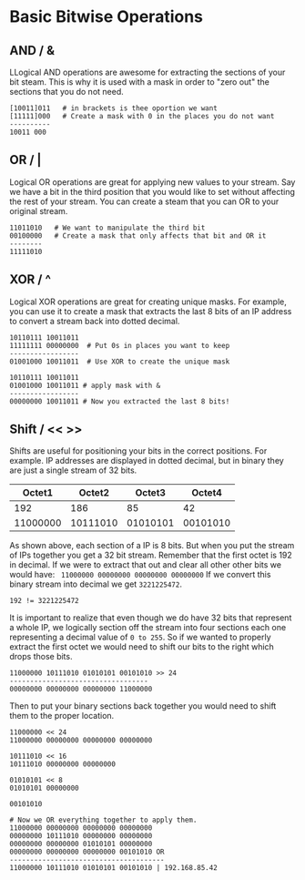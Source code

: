 # Basic Bitwise Operations
## AND / & 
LLogical AND operations are awesome for extracting the sections of your bit steam. This is why it is used with a mask in order to "zero out" the sections that you do not need.
```
[10011]011   # in brackets is thee oportion we want
[11111]000   # Create a mask with 0 in the places you do not want
----------
10011 000   
```

## OR / |
Logical OR operations are great for applying new values to your stream. Say we have a bit in the third position that you would like to set without affecting the rest of your stream. You can create a steam that you can OR to your original stream.
```
11011010   # We want to manipulate the third bit
00100000   # Create a mask that only affects that bit and OR it
--------
11111010
```
## XOR / ^
Logical XOR operations are great for creating unique masks. For example, you can use it to create a mask that extracts the last 8 bits of an IP address to convert a stream back into dotted decimal.
```
10110111 10011011
11111111 00000000  # Put 0s in places you want to keep
-----------------
01001000 10011011  # Use XOR to create the unique mask

10110111 10011011
01001000 10011011 # apply mask with &
-----------------
00000000 10011011 # Now you extracted the last 8 bits!
```
## Shift / << >>
Shifts are useful for positioning your bits in the correct positions. For example. IP addresses are displayed in dotted decimal, but in binary they are just a single stream of 32 bits.

| Octet1 | Octet2 | Octet3 | Octet4 |
| ------ | ------ | ------ | ------ |
| 192    | 186    | 85     | 42     |
| 11000000 | 10111010 | 01010101 | 00101010 |

As shown above, each section of a IP is 8 bits. But when you put the stream of IPs together you get a 32 bit stream. Remember that the first octet is 192 in decimal. If we were to extract that out and clear all other other bits we would have:
` 11000000 00000000 00000000 00000000` If we convert this binary stream into decimal we get `3221225472`.   

`192 != 3221225472`

It is important to realize that even though we do have 32 bits that represent a whole IP, we logically section off the stream into four sections each one representing a decimal value of `0 to 255`. So if we wanted to properly extract the first octet we would need to shift our bits to the right which drops those bits.
```
11000000 10111010 01010101 00101010 >> 24
----------------------------------
00000000 00000000 00000000 11000000 
```
Then to put your binary sections back together you would need to shift them to the proper location.
```
11000000 << 24
11000000 00000000 00000000 00000000

10111010 << 16
10111010 00000000 00000000

01010101 << 8
01010101 00000000

00101010

# Now we OR everything together to apply them.
11000000 00000000 00000000 00000000
00000000 10111010 00000000 00000000
00000000 00000000 01010101 00000000
00000000 00000000 00000000 00101010 OR
--------------------------------------
11000000 10111010 01010101 00101010 | 192.168.85.42
```





